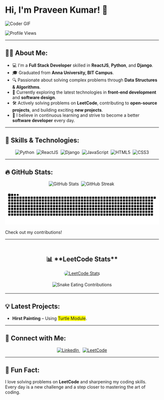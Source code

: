 # Hi, I'm Praveen Kumar! 👋

![Coder GIF](https://media.giphy.com/media/qgQUggAC3Pfv687qPC/giphy.gif)

![Profile Views](https://komarev.com/ghpvc/?username=PraveenTechWizard&color=blue&style=flat-square)

---

## 👨‍💻 **About Me**:
- 💻 I'm a **Full Stack Developer** skilled in **ReactJS**, **Python**, and **Django**.
- 🎓 Graduated from **Anna University, BIT Campus**.
- 🔍 Passionate about solving complex problems through **Data Structures & Algorithms**.
- 🌱 Currently exploring the latest technologies in **front-end development** and **software design**.
- 🛠 Actively solving problems on **LeetCode**, contributing to **open-source projects**, and building exciting **new projects**.
- 🚀 I believe in continuous learning and strive to become a better **software developer** every day.

---

## 🚀 **Skills & Technologies**:

<div align="center">
  <img src="https://img.shields.io/badge/-Python-FFD43B?style=for-the-badge&logo=python&logoColor=blue" alt="Python">&nbsp;
  <img src="https://img.shields.io/badge/-ReactJS-61DAFB?style=for-the-badge&logo=react&logoColor=black" alt="ReactJS">&nbsp;
  <img src="https://img.shields.io/badge/-Django-092E20?style=for-the-badge&logo=django&logoColor=white" alt="Django">&nbsp;
  <img src="https://img.shields.io/badge/-JavaScript-F7DF1E?style=for-the-badge&logo=javascript&logoColor=black" alt="JavaScript">&nbsp;
  <img src="https://img.shields.io/badge/-HTML5-E34F26?style=for-the-badge&logo=html5&logoColor=white" alt="HTML5">&nbsp;
  <img src="https://img.shields.io/badge/-CSS3-1572B6?style=for-the-badge&logo=css3&logoColor=white" alt="CSS3">
</div>

---

## 🔥 **GitHub Stats**:

<div align="center">
  <img src="https://github-readme-stats.vercel.app/api?username=PraveenTechWizard&show_icons=true&theme=radical" alt="GitHub Stats">&nbsp;
  <img src="https://github-readme-streak-stats.herokuapp.com/?user=PraveenTechWizard&theme=radical&hide_border=true" alt="GitHub Streak">&nbsp;
</div>

![snake_gif](https://github.com/PraveenTechWizard/PraveenTechWizard/blob/output/github-snake-dark.svg)


Check out my contributions!

---



<div style="display: flex; flex-direction: column; align-items: center; margin: 20px;">
    <h2 style="text-align: center;">📊 **LeetCode Stats**</h2>
    <a href="https://leetcode.com/Lucy000" target="_blank" style="margin-bottom: 20px;">
        <img src="https://leetcard.jacoblin.cool/Lucy000?theme=dark&font=Fira%20Code&ext=heatmap" 
             alt="LeetCode Stats" 
             style="border-radius: 10px; max-width: 100%; height: auto;">
    </a>
    <img src="https://media.giphy.com/media/your-snake-animation-link.gif" 
         alt="Snake Eating Contributions" 
         style="max-width: 100%; height: auto;">
</div>



---

## 💡 **Latest Projects**:
- **Hirst Painting** – Using <span style="background-color: yellow;">Turtle Module</span>.

---

## 💬 **Connect with Me**:
<div align="center">
  <a href="https://www.linkedin.com/in/praveen-kumar-j-1bb832hx" target="_blank" alt="LinkedIn">
    <img src="https://img.shields.io/badge/LinkedIn-Praveen%20Kumar-blue?style=for-the-badge&logo=LinkedIn" alt="LinkedIn">
  </a>&nbsp;
  <a href="https://leetcode.com/Lucy000" target="_blank" alt="LeetCode">
    <img src="https://img.shields.io/badge/LeetCode-Lucy000-orange?style=for-the-badge&logo=leetcode" alt="LeetCode">
  </a>
</div>


---

## 🌟 **Fun Fact**:
I love solving problems on **LeetCode** and sharpening my coding skills. Every day is a new challenge and a step closer to mastering the art of coding.

